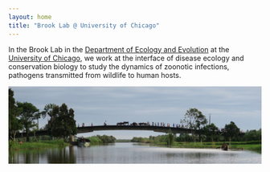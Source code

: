 ```yaml
---
layout: home
title: "Brook Lab @ University of Chicago"
---
```

In the Brook Lab in the <a href="https://ecologyandevolution.uchicago.edu/">Department of Ecology and Evolution</a> at the <a href="https://uchicago.edu">University of Chicago</a>, we work at the interface of disease ecology and conservation biology to study the dynamics of zoonotic infections, pathogens transmitted from wildlife to human hosts.

<img src="/assets/mada-bridge.jpg" class=".img-fluid" />